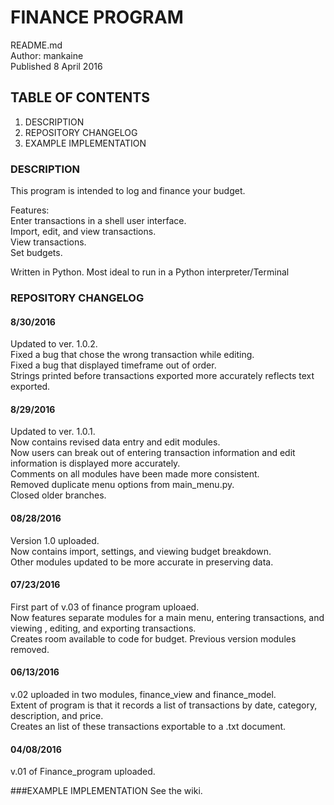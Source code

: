 # FINANCE PROGRAM
README.md<br />
Author: mankaine<br />
Published 8 April 2016<br />

## TABLE OF CONTENTS
1. DESCRIPTION
2. REPOSITORY CHANGELOG
3. EXAMPLE IMPLEMENTATION


### DESCRIPTION
This program is intended to log and finance your budget. <br />

Features:<br />
Enter transactions in a shell user interface.<br />
Import, edit, and view transactions.<br />
View transactions.<br />
Set budgets.<br />

Written in Python. Most ideal to run in a Python interpreter/Terminal<br />

### REPOSITORY CHANGELOG
#### 8/30/2016
Updated to ver. 1.0.2.<br />
Fixed a bug that chose the wrong transaction while editing.<br />
Fixed a bug that displayed timeframe out of order.<br />
Strings printed before transactions exported more accurately reflects text exported.<br />

#### 8/29/2016
Updated to ver. 1.0.1. <br />
Now contains revised data entry and edit modules. <br />
Now users can break out of entering transaction information and edit information is displayed more accurately. <br />
Comments on all modules have been made more consistent. <br />
Removed duplicate menu options from main_menu.py.<br />
Closed older branches.<br />

#### 08/28/2016
Version 1.0 uploaded. <br />
Now contains import, settings, and viewing budget breakdown. <br />
Other modules updated to be more accurate in preserving data.<br />

#### 07/23/2016
First part of v.03 of finance program uploaed. <br />
Now features separate modules for a main menu, entering transactions, and viewing , editing, and exporting transactions. <br />
Creates room available to code for budget. Previous version modules removed.<br />

#### 06/13/2016
v.02 uploaded in two modules, finance_view and finance_model.<br />
Extent of program is that it records a list of transactions by date, category, description, and price.<br />
Creates an list of these transactions exportable to a .txt document.<br />
 
#### 04/08/2016
v.01 of Finance_program uploaded.

###EXAMPLE IMPLEMENTATION
See the wiki.
